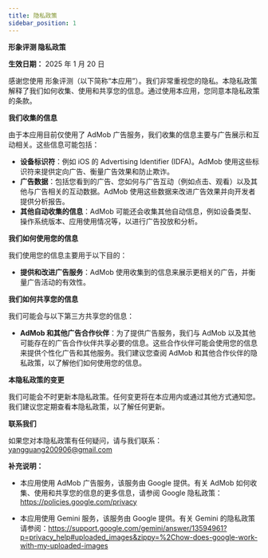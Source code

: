 ```yaml
---
title: 隐私政策
sidebar_position: 1
---
```


**形象评测 隐私政策**

**生效日期：** 2025 年 1 月 20 日

感谢您使用 形象评测（以下简称“本应用”）。我们非常重视您的隐私。本隐私政策解释了我们如何收集、使用和共享您的信息。通过使用本应用，您同意本隐私政策的条款。

**我们收集的信息**

由于本应用目前仅使用了 AdMob 广告服务，我们收集的信息主要与广告展示和互动相关。这些信息可能包括：

- **设备标识符**：例如 iOS 的 Advertising Identifier (IDFA)。AdMob 使用这些标识符来提供定向广告、衡量广告效果和防止欺诈。
- **广告数据**：包括您看到的广告、您如何与广告互动（例如点击、观看）以及其他与广告相关的互动数据。AdMob 使用这些数据来改进广告效果并向开发者提供分析报告。
- **其他自动收集的信息**：AdMob 可能还会收集其他自动信息，例如设备类型、操作系统版本、应用使用情况等，以进行广告投放和分析。

**我们如何使用您的信息**

我们使用您的信息主要用于以下目的：

- **提供和改进广告服务**：AdMob 使用收集到的信息来展示更相关的广告，并衡量广告活动的有效性。

**我们如何共享您的信息**

我们可能会与以下第三方共享您的信息：

- **AdMob 和其他广告合作伙伴**：为了提供广告服务，我们与 AdMob 以及其他可能存在的广告合作伙伴共享必要的信息。这些合作伙伴可能会使用您的信息来提供个性化广告和其他服务。我们建议您查阅 AdMob 和其他合作伙伴的隐私政策，以了解他们如何使用您的信息。

**本隐私政策的变更**

我们可能会不时更新本隐私政策。任何变更将在本应用内或通过其他方式通知您。我们建议您定期查看本隐私政策，以了解任何更新。

**联系我们**

如果您对本隐私政策有任何疑问，请与我们联系： yangguang200906@gmail.com

**补充说明：**

- 本应用使用 AdMob 广告服务，该服务由 Google 提供。有关 AdMob 如何收集、使用和共享您的信息的更多信息，请参阅 Google 隐私政策：https://policies.google.com/privacy

- 本应用使用 Gemini 服务，该服务由 Google 提供。有关 Gemini 的隐私政策请参阅：https://support.google.com/gemini/answer/13594961?p=privacy_help#uploaded_images&zippy=%2Chow-does-google-work-with-my-uploaded-images
